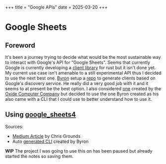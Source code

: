 +++
title = "Google APIs"
date = 2025-03-20
+++

# Google Sheets

## Foreword

It's been a journey trying to decide what would be the most sustainable way to interact with Google's API for "Google Sheets".
Seems that currently Google is currently developing a [client library](https://github.com/googleapis/google-cloud-rust) for rust but it isn't done yet.
My current use case isn't amenable to a still experimental API thus I decided to use the next best one.
[Byron](https://github.com/Byron) setup a [repo](https://github.com/Byron/google-apis-rs) to generate clients based on Google's discovery service.
He really did a very good job with it and it seems to at present be the best option.
I also considered [one](https://docs.rs/sheets/latest/sheets/) created by the [Oxide Computer Company](https://github.com/oxidecomputer) but decided to use the one Byron created as his also came with a CLI that I could use to better understand how to use it.

## Using [google_sheets4](https://docs.rs/google-sheets4/latest/google_sheets4/index.html)

Sources:

- [Medium Article](https://medium.com/@iamchrisgrounds/google-sheets-with-rust-6ecab23fa765) by Chris Grounds
- Auto [generated CLI](https://github.com/Byron/google-apis-rs/tree/main/gen/sheets4-cli) created by Byron

**WIP** The project I was going to use this on has been paused but already started the notes so saving them.
